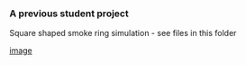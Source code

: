 ### A previous student project

Square shaped smoke ring simulation - see files in this folder

[image]()
